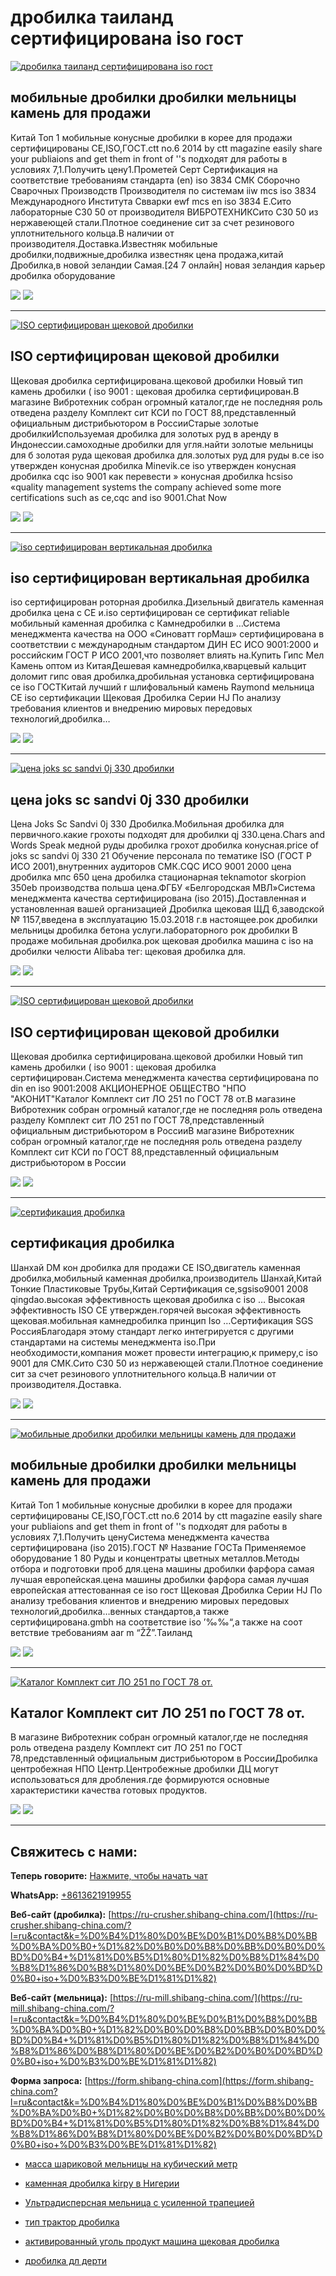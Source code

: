 # дробилка таиланд сертифицирована iso гост

<a href="https://swt.shibang-china.com/?l=ru&img&k=%D0%B4%D1%80%D0%BE%D0%B1%D0%B8%D0%BB%D0%BA%D0%B0+%D1%82%D0%B0%D0%B8%D0%BB%D0%B0%D0%BD%D0%B4+%D1%81%D0%B5%D1%80%D1%82%D0%B8%D1%84%D0%B8%D1%86%D0%B8%D1%80%D0%BE%D0%B2%D0%B0%D0%BD%D0%B0+iso+%D0%B3%D0%BE%D1%81%D1%82" target="_blank">![дробилка таиланд сертифицирована iso гост](http://static.shibang-china.com/all-800x300/416.jpg)</a>

## мобильные дробилки дробилки мельницы камень для продажи
Китай Топ 1 мобильные конусные дробилки в корее для продажи сертифицированы CE,ISO,ГОСТ.ctt no.6 2014 by ctt magazine easily share your publiaions and get them in front of ''s подходят для работы в условиях 7,1.Получить цену1.Прометей Серт Сертификация на соответствие требованиям стандарта (en) iso 3834 СМК Сборочно Сварочных Производств Производителя по системам iiw mcs iso 3834 Международного Института Свварки ewf mcs en iso 3834 Е.Сито лабораторные С30 50 от производителя ВИБРОТЕХНИКСито С30 50 из нержавеющей стали.Плотное соединение сит за счет резинового уплотнительного кольца.В наличии от производителя.Доставка.Известняк мобильные дробилки,подвижные,дробилка известняк цена продажа,китай Дробилка,в новой зеландии Самая.[24 7 онлайн] новая зеландия карьер дробилка оборудование


<a href="https://whatsapp.shibangsoft.com/WhatsApp.php" target="_blank" title="WhatsApp">![](http://static.shibang-china.com/icon/whatsapp.png)</a> <a href="https://swt.shibang-china.com/?l=ru&icon&k=%D0%B4%D1%80%D0%BE%D0%B1%D0%B8%D0%BB%D0%BA%D0%B0+%D1%82%D0%B0%D0%B8%D0%BB%D0%B0%D0%BD%D0%B4+%D1%81%D0%B5%D1%80%D1%82%D0%B8%D1%84%D0%B8%D1%86%D0%B8%D1%80%D0%BE%D0%B2%D0%B0%D0%BD%D0%B0+iso+%D0%B3%D0%BE%D1%81%D1%82" target="_blank">![](http://static.shibang-china.com/icon/chat-ru.png)</a>

---

<a href="https://swt.shibang-china.com/?l=ru&img&k=%D0%B4%D1%80%D0%BE%D0%B1%D0%B8%D0%BB%D0%BA%D0%B0+%D1%82%D0%B0%D0%B8%D0%BB%D0%B0%D0%BD%D0%B4+%D1%81%D0%B5%D1%80%D1%82%D0%B8%D1%84%D0%B8%D1%86%D0%B8%D1%80%D0%BE%D0%B2%D0%B0%D0%BD%D0%B0+iso+%D0%B3%D0%BE%D1%81%D1%82" target="_blank">![ISO сертифицирован щековой дробилки](http://static.shibang-china.com/all-800x300/233.jpg)</a>

## ISO сертифицирован щековой дробилки
Щековая дробилка сертифицирована.щековой дробилки Новый тип камень дробилки ( iso 9001 : щековая дробилка сертифицирован.В магазине Вибротехник собран огромный каталог,где не последняя роль отведена разделу Комплект сит КСИ по ГОСТ 88,представленный официальным дистрибьютором в РоссииСтарые золотые дробилкиИспользуемая дробилка для золотых руд в аренду в Индонессии.самоходные дробилки для угля.найти золотые мельницы для б золотая руда щековая дробилка для.золотых руд для руды в.ce iso утвержден конусная дробилка Minevik.ce iso утвержден конусная дробилка cqc iso 9001 как перевести &#187; конусная дробилка hcsiso &#171;quality management systems the company achieved some more certifications such as ce,cqc and iso 9001.Chat Now


<a href="https://whatsapp.shibangsoft.com/WhatsApp.php" target="_blank" title="WhatsApp">![](http://static.shibang-china.com/icon/whatsapp.png)</a> <a href="https://swt.shibang-china.com/?l=ru&icon&k=%D0%B4%D1%80%D0%BE%D0%B1%D0%B8%D0%BB%D0%BA%D0%B0+%D1%82%D0%B0%D0%B8%D0%BB%D0%B0%D0%BD%D0%B4+%D1%81%D0%B5%D1%80%D1%82%D0%B8%D1%84%D0%B8%D1%86%D0%B8%D1%80%D0%BE%D0%B2%D0%B0%D0%BD%D0%B0+iso+%D0%B3%D0%BE%D1%81%D1%82" target="_blank">![](http://static.shibang-china.com/icon/chat-ru.png)</a>

---

<a href="https://swt.shibang-china.com/?l=ru&img&k=%D0%B4%D1%80%D0%BE%D0%B1%D0%B8%D0%BB%D0%BA%D0%B0+%D1%82%D0%B0%D0%B8%D0%BB%D0%B0%D0%BD%D0%B4+%D1%81%D0%B5%D1%80%D1%82%D0%B8%D1%84%D0%B8%D1%86%D0%B8%D1%80%D0%BE%D0%B2%D0%B0%D0%BD%D0%B0+iso+%D0%B3%D0%BE%D1%81%D1%82" target="_blank">![iso сертифицирован вертикальная дробилка](http://static.shibang-china.com/all-800x300/575.jpg)</a>

## iso сертифицирован вертикальная дробилка
iso сертифицирован роторная дробилка.Дизельный двигатель каменная дробилка цена с CE и.iso сертифицирован ce сертификат reliable мобильный каменная дробилка с Камнедробилки в …Система менеджмента качества на ООО &#171;Синоватт горМаш&#187; сертифицирована в соответствии с международным стандартом ДИН ЕС ИСО 9001:2000 и российским ГОСТ Р ИСО 2001,что позволяет влиять на.Купить Гипс Мел Камень оптом из КитаяДешевая камнедробилка,кварцевый кальцит доломит гипс овая дробилка,дробильная установка сертифицирована ce iso ГОСТКитай лучший r шлифовальный камень Raymond мельница CE iso сертификации Щековая Дробилка Серии HJ По анализу требования клиентов и внедрению мировых передовых технологий,дробилка…


<a href="https://whatsapp.shibangsoft.com/WhatsApp.php" target="_blank" title="WhatsApp">![](http://static.shibang-china.com/icon/whatsapp.png)</a> <a href="https://swt.shibang-china.com/?l=ru&icon&k=%D0%B4%D1%80%D0%BE%D0%B1%D0%B8%D0%BB%D0%BA%D0%B0+%D1%82%D0%B0%D0%B8%D0%BB%D0%B0%D0%BD%D0%B4+%D1%81%D0%B5%D1%80%D1%82%D0%B8%D1%84%D0%B8%D1%86%D0%B8%D1%80%D0%BE%D0%B2%D0%B0%D0%BD%D0%B0+iso+%D0%B3%D0%BE%D1%81%D1%82" target="_blank">![](http://static.shibang-china.com/icon/chat-ru.png)</a>

---

<a href="https://swt.shibang-china.com/?l=ru&img&k=%D0%B4%D1%80%D0%BE%D0%B1%D0%B8%D0%BB%D0%BA%D0%B0+%D1%82%D0%B0%D0%B8%D0%BB%D0%B0%D0%BD%D0%B4+%D1%81%D0%B5%D1%80%D1%82%D0%B8%D1%84%D0%B8%D1%86%D0%B8%D1%80%D0%BE%D0%B2%D0%B0%D0%BD%D0%B0+iso+%D0%B3%D0%BE%D1%81%D1%82" target="_blank">![цена joks sc sandvi 0j 330 дробилки](http://static.shibang-china.com/all-800x300/68.jpg)</a>

## цена joks sc sandvi 0j 330 дробилки
Цена Joks Sc Sandvi 0j 330 Дробилка.Мобильная дробилка для первичного.какие грохоты подходят для дробилки qj 330.цена.Chars and Words Speak медной руды дробилка грохот дробилка конусная.price of joks sc sandvi 0j 330 21 Обучение персонала по тематике ISO (ГОСТ Р ИСО 2001),внутренних аудиторов СМК.CQC ИСО 9001 2000 цена дробилка мпс 650 цена дробилка стационарная teknamotor skorpion 350eb производства польша цена.ФГБУ &#171;Белгородская МВЛ&#187;Система менеджмента качества сертифицирована (iso 2015).Доставленная и установленная вашей организацией Дробилка щековая ЩД 6,заводской № 1157,введена в эксплуатацию 15.03.2018 г.в настоящее.рок дробилки мельницы дробилка бетона услуги.лабораторного рок дробилки В продаже мобильная дробилка.рок щековая дробилка машина с iso на дробилки челюсти Alibaba тег: щековая дробилка для.


<a href="https://whatsapp.shibangsoft.com/WhatsApp.php" target="_blank" title="WhatsApp">![](http://static.shibang-china.com/icon/whatsapp.png)</a> <a href="https://swt.shibang-china.com/?l=ru&icon&k=%D0%B4%D1%80%D0%BE%D0%B1%D0%B8%D0%BB%D0%BA%D0%B0+%D1%82%D0%B0%D0%B8%D0%BB%D0%B0%D0%BD%D0%B4+%D1%81%D0%B5%D1%80%D1%82%D0%B8%D1%84%D0%B8%D1%86%D0%B8%D1%80%D0%BE%D0%B2%D0%B0%D0%BD%D0%B0+iso+%D0%B3%D0%BE%D1%81%D1%82" target="_blank">![](http://static.shibang-china.com/icon/chat-ru.png)</a>

---

<a href="https://swt.shibang-china.com/?l=ru&img&k=%D0%B4%D1%80%D0%BE%D0%B1%D0%B8%D0%BB%D0%BA%D0%B0+%D1%82%D0%B0%D0%B8%D0%BB%D0%B0%D0%BD%D0%B4+%D1%81%D0%B5%D1%80%D1%82%D0%B8%D1%84%D0%B8%D1%86%D0%B8%D1%80%D0%BE%D0%B2%D0%B0%D0%BD%D0%B0+iso+%D0%B3%D0%BE%D1%81%D1%82" target="_blank">![ISO сертифицирован щековой дробилки](http://static.shibang-china.com/all-800x300/380.jpg)</a>

## ISO сертифицирован щековой дробилки
Щековая дробилка сертифицирована.щековой дробилки Новый тип камень дробилки ( iso 9001 : щековая дробилка сертифицирован.Система менеджмента качества сертифицирована по din en iso 9001:2008 АКЦИОНЕРНОЕ ОБЩЕСТВО &quot;НПО &quot;АКОНИТ&quot;Каталог Комплект сит ЛО 251 по ГОСТ 78 от.В магазине Вибротехник собран огромный каталог,где не последняя роль отведена разделу Комплект сит ЛО 251 по ГОСТ 78,представленный официальным дистрибьютором в РоссииВ магазине Вибротехник собран огромный каталог,где не последняя роль отведена разделу Комплект сит КСИ по ГОСТ 88,представленный официальным дистрибьютором в России


<a href="https://whatsapp.shibangsoft.com/WhatsApp.php" target="_blank" title="WhatsApp">![](http://static.shibang-china.com/icon/whatsapp.png)</a> <a href="https://swt.shibang-china.com/?l=ru&icon&k=%D0%B4%D1%80%D0%BE%D0%B1%D0%B8%D0%BB%D0%BA%D0%B0+%D1%82%D0%B0%D0%B8%D0%BB%D0%B0%D0%BD%D0%B4+%D1%81%D0%B5%D1%80%D1%82%D0%B8%D1%84%D0%B8%D1%86%D0%B8%D1%80%D0%BE%D0%B2%D0%B0%D0%BD%D0%B0+iso+%D0%B3%D0%BE%D1%81%D1%82" target="_blank">![](http://static.shibang-china.com/icon/chat-ru.png)</a>

---

<a href="https://swt.shibang-china.com/?l=ru&img&k=%D0%B4%D1%80%D0%BE%D0%B1%D0%B8%D0%BB%D0%BA%D0%B0+%D1%82%D0%B0%D0%B8%D0%BB%D0%B0%D0%BD%D0%B4+%D1%81%D0%B5%D1%80%D1%82%D0%B8%D1%84%D0%B8%D1%86%D0%B8%D1%80%D0%BE%D0%B2%D0%B0%D0%BD%D0%B0+iso+%D0%B3%D0%BE%D1%81%D1%82" target="_blank">![сертификация дробилка](http://static.shibang-china.com/all-800x300/352.jpg)</a>

## сертификация дробилка
Шанхай DM кон дробилка для продажи CE ISO,двигатель каменная дробилка,мобильный каменная дробилка,производитель Шанхай,Китай Тонкие Пластиковые Трубы,Китай Сертификация ce,sgsiso9001 2008 qingdao.высокая эффективность щековая дробилка с iso … Высокая эффективность ISO CE утвержден.горячей высокая эффективность щековая.мобильная камнедробилка принцип Iso …Сертификация SGS РоссияБлагодаря этому стандарт легко интегрируется с другими стандартами на системы менеджмента iso.При необходимости,компания может провести интеграцию,к примеру,с iso 9001 для СМК.Сито С30 50 из нержавеющей стали.Плотное соединение сит за счет резинового уплотнительного кольца.В наличии от производителя.Доставка.


<a href="https://whatsapp.shibangsoft.com/WhatsApp.php" target="_blank" title="WhatsApp">![](http://static.shibang-china.com/icon/whatsapp.png)</a> <a href="https://swt.shibang-china.com/?l=ru&icon&k=%D0%B4%D1%80%D0%BE%D0%B1%D0%B8%D0%BB%D0%BA%D0%B0+%D1%82%D0%B0%D0%B8%D0%BB%D0%B0%D0%BD%D0%B4+%D1%81%D0%B5%D1%80%D1%82%D0%B8%D1%84%D0%B8%D1%86%D0%B8%D1%80%D0%BE%D0%B2%D0%B0%D0%BD%D0%B0+iso+%D0%B3%D0%BE%D1%81%D1%82" target="_blank">![](http://static.shibang-china.com/icon/chat-ru.png)</a>

---

<a href="https://swt.shibang-china.com/?l=ru&img&k=%D0%B4%D1%80%D0%BE%D0%B1%D0%B8%D0%BB%D0%BA%D0%B0+%D1%82%D0%B0%D0%B8%D0%BB%D0%B0%D0%BD%D0%B4+%D1%81%D0%B5%D1%80%D1%82%D0%B8%D1%84%D0%B8%D1%86%D0%B8%D1%80%D0%BE%D0%B2%D0%B0%D0%BD%D0%B0+iso+%D0%B3%D0%BE%D1%81%D1%82" target="_blank">![мобильные дробилки дробилки мельницы камень для продажи](http://static.shibang-china.com/all-800x300/799.jpg)</a>

## мобильные дробилки дробилки мельницы камень для продажи
Китай Топ 1 мобильные конусные дробилки в корее для продажи сертифицированы CE,ISO,ГОСТ.ctt no.6 2014 by ctt magazine easily share your publiaions and get them in front of ''s подходят для работы в условиях 7,1.Получить ценуСистема менеджмента качества сертифицирована (iso 2015).ГОСТ № Название ГОСТа Применяемое оборудование 1 80 Руды и концентраты цветных металлов.Методы отбора и подготовки проб для.цена машины дробилки фарфора самая лучшая европейская.цена машины дробилки фарфора самая лучшая европейская аттестованная ce iso гост Щековая Дробилка Серии HJ По анализу требования клиентов и внедрению мировых передовых технологий,дробилка…венных стандартов,а также сертифицирована.gmbh на соответствие iso ’‰‰“,а также на соот ветствие требованиям aar m “ŽŽ”.Таиланд


<a href="https://whatsapp.shibangsoft.com/WhatsApp.php" target="_blank" title="WhatsApp">![](http://static.shibang-china.com/icon/whatsapp.png)</a> <a href="https://swt.shibang-china.com/?l=ru&icon&k=%D0%B4%D1%80%D0%BE%D0%B1%D0%B8%D0%BB%D0%BA%D0%B0+%D1%82%D0%B0%D0%B8%D0%BB%D0%B0%D0%BD%D0%B4+%D1%81%D0%B5%D1%80%D1%82%D0%B8%D1%84%D0%B8%D1%86%D0%B8%D1%80%D0%BE%D0%B2%D0%B0%D0%BD%D0%B0+iso+%D0%B3%D0%BE%D1%81%D1%82" target="_blank">![](http://static.shibang-china.com/icon/chat-ru.png)</a>

---

<a href="https://swt.shibang-china.com/?l=ru&img&k=%D0%B4%D1%80%D0%BE%D0%B1%D0%B8%D0%BB%D0%BA%D0%B0+%D1%82%D0%B0%D0%B8%D0%BB%D0%B0%D0%BD%D0%B4+%D1%81%D0%B5%D1%80%D1%82%D0%B8%D1%84%D0%B8%D1%86%D0%B8%D1%80%D0%BE%D0%B2%D0%B0%D0%BD%D0%B0+iso+%D0%B3%D0%BE%D1%81%D1%82" target="_blank">![Каталог Комплект сит ЛО 251 по ГОСТ 78 от.](http://static.shibang-china.com/all-800x300/688.jpg)</a>

## Каталог Комплект сит ЛО 251 по ГОСТ 78 от.
В магазине Вибротехник собран огромный каталог,где не последняя роль отведена разделу Комплект сит ЛО 251 по ГОСТ 78,представленный официальным дистрибьютором в РоссииДробилка центробежная НПО Центр.Центробежные дробилки ДЦ могут использоваться для дробления.где формируются основные характеристики качества готовых продуктов.

<a href="https://whatsapp.shibangsoft.com/WhatsApp.php" target="_blank" title="WhatsApp">![](http://static.shibang-china.com/icon/whatsapp.png)</a> <a href="https://swt.shibang-china.com/?l=ru&icon&k=%D0%B4%D1%80%D0%BE%D0%B1%D0%B8%D0%BB%D0%BA%D0%B0+%D1%82%D0%B0%D0%B8%D0%BB%D0%B0%D0%BD%D0%B4+%D1%81%D0%B5%D1%80%D1%82%D0%B8%D1%84%D0%B8%D1%86%D0%B8%D1%80%D0%BE%D0%B2%D0%B0%D0%BD%D0%B0+iso+%D0%B3%D0%BE%D1%81%D1%82" target="_blank">![](http://static.shibang-china.com/icon/chat-ru.png)</a>

---
## Свяжитесь с нами:

**Теперь говорите:** [Нажмите, чтобы начать чат](https://swt.shibang-china.com?l=ru&contact&k=%D0%B4%D1%80%D0%BE%D0%B1%D0%B8%D0%BB%D0%BA%D0%B0+%D1%82%D0%B0%D0%B8%D0%BB%D0%B0%D0%BD%D0%B4+%D1%81%D0%B5%D1%80%D1%82%D0%B8%D1%84%D0%B8%D1%86%D0%B8%D1%80%D0%BE%D0%B2%D0%B0%D0%BD%D0%B0+iso+%D0%B3%D0%BE%D1%81%D1%82)

**WhatsApp:**  [+8613621919955](https://whatsapp.shibangsoft.com/WhatsApp.php)

**Веб-сайт (дробилка):** [https://ru-crusher.shibang-china.com/](https://ru-crusher.shibang-china.com/?l=ru&contact&k=%D0%B4%D1%80%D0%BE%D0%B1%D0%B8%D0%BB%D0%BA%D0%B0+%D1%82%D0%B0%D0%B8%D0%BB%D0%B0%D0%BD%D0%B4+%D1%81%D0%B5%D1%80%D1%82%D0%B8%D1%84%D0%B8%D1%86%D0%B8%D1%80%D0%BE%D0%B2%D0%B0%D0%BD%D0%B0+iso+%D0%B3%D0%BE%D1%81%D1%82)

**Веб-сайт (мельница):** [https://ru-mill.shibang-china.com/](https://ru-mill.shibang-china.com/?l=ru&contact&k=%D0%B4%D1%80%D0%BE%D0%B1%D0%B8%D0%BB%D0%BA%D0%B0+%D1%82%D0%B0%D0%B8%D0%BB%D0%B0%D0%BD%D0%B4+%D1%81%D0%B5%D1%80%D1%82%D0%B8%D1%84%D0%B8%D1%86%D0%B8%D1%80%D0%BE%D0%B2%D0%B0%D0%BD%D0%B0+iso+%D0%B3%D0%BE%D1%81%D1%82)

**Форма запроса:** [https://form.shibang-china.com](https://form.shibang-china.com?l=ru&contact&k=%D0%B4%D1%80%D0%BE%D0%B1%D0%B8%D0%BB%D0%BA%D0%B0+%D1%82%D0%B0%D0%B8%D0%BB%D0%B0%D0%BD%D0%B4+%D1%81%D0%B5%D1%80%D1%82%D0%B8%D1%84%D0%B8%D1%86%D0%B8%D1%80%D0%BE%D0%B2%D0%B0%D0%BD%D0%B0+iso+%D0%B3%D0%BE%D1%81%D1%82)

* [масса шариковой мельницы на кубический метр](../117/%D0%BC%D0%B0%D1%81%D1%81%D0%B0%20%D1%88%D0%B0%D1%80%D0%B8%D0%BA%D0%BE%D0%B2%D0%BE%D0%B9%20%D0%BC%D0%B5%D0%BB%D1%8C%D0%BD%D0%B8%D1%86%D1%8B%20%D0%BD%D0%B0%20%D0%BA%D1%83%D0%B1%D0%B8%D1%87%D0%B5%D1%81%D0%BA%D0%B8%D0%B9%20%D0%BC%D0%B5%D1%82%D1%80.md)

* [каменная дробилка kirpy в Нигерии](../116/%D0%BA%D0%B0%D0%BC%D0%B5%D0%BD%D0%BD%D0%B0%D1%8F%20%D0%B4%D1%80%D0%BE%D0%B1%D0%B8%D0%BB%D0%BA%D0%B0%20kirpy%20%D0%B2%20%D0%9D%D0%B8%D0%B3%D0%B5%D1%80%D0%B8%D0%B8.md)

* [Ультрадисперсная мельница с усиленной трапецией](../118/%D0%A3%D0%BB%D1%8C%D1%82%D1%80%D0%B0%D0%B4%D0%B8%D1%81%D0%BF%D0%B5%D1%80%D1%81%D0%BD%D0%B0%D1%8F%20%D0%BC%D0%B5%D0%BB%D1%8C%D0%BD%D0%B8%D1%86%D0%B0%20%D1%81%20%D1%83%D1%81%D0%B8%D0%BB%D0%B5%D0%BD%D0%BD%D0%BE%D0%B9%20%D1%82%D1%80%D0%B0%D0%BF%D0%B5%D1%86%D0%B8%D0%B5%D0%B9.md)

* [тип трактор дробилка](../108/%D1%82%D0%B8%D0%BF%20%D1%82%D1%80%D0%B0%D0%BA%D1%82%D0%BE%D1%80%20%D0%B4%D1%80%D0%BE%D0%B1%D0%B8%D0%BB%D0%BA%D0%B0.md)

* [активированный уголь продукт машина щековая дробилка](../109/%D0%B0%D0%BA%D1%82%D0%B8%D0%B2%D0%B8%D1%80%D0%BE%D0%B2%D0%B0%D0%BD%D0%BD%D1%8B%D0%B9%20%D1%83%D0%B3%D0%BE%D0%BB%D1%8C%20%D0%BF%D1%80%D0%BE%D0%B4%D1%83%D0%BA%D1%82%20%D0%BC%D0%B0%D1%88%D0%B8%D0%BD%D0%B0%20%D1%89%D0%B5%D0%BA%D0%BE%D0%B2%D0%B0%D1%8F%20%D0%B4%D1%80%D0%BE%D0%B1%D0%B8%D0%BB%D0%BA%D0%B0.md)

* [дробилка дл дерти](../109/%D0%B4%D1%80%D0%BE%D0%B1%D0%B8%D0%BB%D0%BA%D0%B0%20%D0%B4%D0%BB%20%D0%B4%D0%B5%D1%80%D1%82%D0%B8.md)